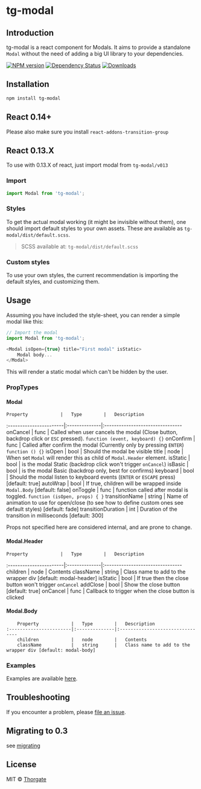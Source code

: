 # tg-modal

## Introduction

tg-modal is a react component for Modals. It aims to provide a standalone
`Modal` without the need of adding a big UI library to your dependencies.

[![NPM version][npm-image]][npm-url]
[![Dependency Status][depstat-image]][depstat-url]
[![Downloads][download-badge]][npm-url]

## Installation

```sh
npm install tg-modal
```

## React 0.14+

Please also make sure you install `react-addons-transition-group`

## React 0.13.X

To use with 0.13.X of react, just import modal from `tg-modal/v013`

### Import

```js
import Modal from 'tg-modal';
```

### Styles

To get the actual modal working (it might be invisible without them), one should import
default styles to your own assets. These are available as `tg-modal/dist/default.scss`.

> SCSS available at: `tg-modal/dist/default.scss`

### Custom styles

To use your own styles, the current recommendation is importing the default styles,
and customizing them.

## Usage

Assuming you have included the style-sheet, you can render a simple modal like this:

```js
// Import the modal
import Modal from 'tg-modal';

<Modal isOpen={true} title="First modal" isStatic>
    Modal body...
</Modal>
```

This will render a static modal which can't be hidden by the user.

### PropTypes

#### Modal

    Property            |   Type        |   Description
:-----------------------|:--------------|:--------------------------------
    onCancel            |   func        |   Called when user cancels the modal (Close button, backdrop click or `ESC` pressed). `function (event, keyboard) {}`
    onConfirm           |   func        |   Called after confirm the modal (Currently only by pressing `ENTER`) `function () {}`
    isOpen              |   bool        |   Should the modal be visible
    title               |   node        |   When set `Modal` will render this as child of `Modal.Header` element.
    isStatic            |   bool        |   is the modal Static (backdrop click won't trigger `onCancel`)
    isBasic             |   bool        |   is the modal Basic (backdrop only, best for confirms)
    keyboard            |   bool        |   Should the modal listen to keyboard events (`ENTER` or `ESCAPE` press) [default: true]
    autoWrap            |   bool        |   If true, children will be wrapped inside `Modal.Body` [default: false]
    onToggle            |   func        |   function called after modal is toggled. `function (isOpen, props) { }`
    transitionName      |   string      |   Name of animation to use for open/close (to see how to define custom ones see default styles) [default: fade]
    transitionDuration  |   int         |   Duration of the transition in milliseconds [default: 300]

Props not specified here are considered internal, and are prone to change.

#### Modal.Header

    Property            |   Type        |   Description
:-----------------------|:--------------|:--------------------------------
    children            |   node        |   Contents
    className           |   string      |   Class name to add to the wrapper div [default: modal-header]
    isStatic            |   bool        |   If true then the close button won't trigger `onCancel`
    addClose            |   bool        |   Show the close button [default: true]
    onCancel            |   func        |   Callback to trigger when the close button is clicked

#### Modal.Body

        Property            |   Type        |   Description
    :-----------------------|:--------------|:--------------------------------
        children            |   node        |   Contents
        className           |   string      |   Class name to add to the wrapper div [default: modal-body]

### Examples

Examples are available [here][public-url].

## Troubleshooting

If you encounter a problem, please [file an issue](https://github.com/thorgate/tg-modal/issues).

## Migrating to 0.3

see [migrating](./Migrate.md)

## License

MIT © [Thorgate](http://github.com/thorgate)

[npm-url]: https://npmjs.org/package/tg-modal
[npm-image]: https://img.shields.io/npm/v/tg-modal.svg?style=flat-square

[depstat-url]: https://david-dm.org/thorgate/tg-modal
[depstat-image]: https://david-dm.org/thorgate/tg-modal.svg?style=flat-square

[download-badge]: https://img.shields.io/npm/dm/tg-modal.svg?style=flat-square

[public-url]: https://thorgate.github.io/tg-modal
